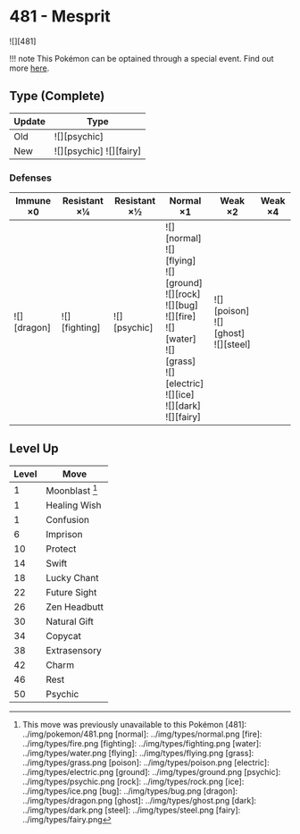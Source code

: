# 481 - Mesprit
![][481]

!!! note
    This Pokémon can be optained through a special event. Find out more [here](../../special_events/#mesprit).

## Type (Complete)

Update | Type                     | 
---    | ---                      | 
Old    | ![][psychic]             | 
New    | ![][psychic]  ![][fairy] | 

### Defenses

Immune ×0       | Resistant ×¼      | Resistant ×½     | Normal ×1                                                                                                                                                                          | Weak ×2                                       | Weak ×4 | 
---             | ---               | ---              | ---                                                                                                                                                                                | ---                                           | ---     | 
![][dragon]<br> | ![][fighting]<br> | ![][psychic]<br> | ![][normal]<br> ![][flying]<br> ![][ground]<br> ![][rock]<br> ![][bug]<br> ![][fire]<br> ![][water]<br> ![][grass]<br> ![][electric]<br> ![][ice]<br> ![][dark]<br> ![][fairy]<br> | ![][poison]<br> ![][ghost]<br> ![][steel]<br> |         | 

## Level Up

Level | Move           | 
---   | ---            | 
1     | Moonblast [^1] | 
1     | Healing Wish   | 
1     | Confusion      | 
6     | Imprison       | 
10    | Protect        | 
14    | Swift          | 
18    | Lucky Chant    | 
22    | Future Sight   | 
26    | Zen Headbutt   | 
30    | Natural Gift   | 
34    | Copycat        | 
38    | Extrasensory   | 
42    | Charm          | 
46    | Rest           | 
50    | Psychic        | 

[^1]: This move was previously unavailable to this Pokémon
[481]: ../img/pokemon/481.png
[normal]: ../img/types/normal.png
[fire]: ../img/types/fire.png
[fighting]: ../img/types/fighting.png
[water]: ../img/types/water.png
[flying]: ../img/types/flying.png
[grass]: ../img/types/grass.png
[poison]: ../img/types/poison.png
[electric]: ../img/types/electric.png
[ground]: ../img/types/ground.png
[psychic]: ../img/types/psychic.png
[rock]: ../img/types/rock.png
[ice]: ../img/types/ice.png
[bug]: ../img/types/bug.png
[dragon]: ../img/types/dragon.png
[ghost]: ../img/types/ghost.png
[dark]: ../img/types/dark.png
[steel]: ../img/types/steel.png
[fairy]: ../img/types/fairy.png
